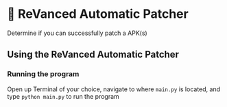 # 🤖 ReVanced Automatic Patcher
Determine if you can successfully patch a APK(s)

## Using the ReVanced Automatic Patcher

### Running the program

Open up Terminal of your choice, navigate to where `main.py` is located, and type `python main.py` to run the program